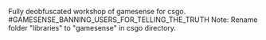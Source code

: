 Fully deobfuscated workshop of gamesense for csgo.
#GAMESENSE_BANNING_USERS_FOR_TELLING_THE_TRUTH
Note: Rename folder "libraries" to "gamesense" in csgo directory.
